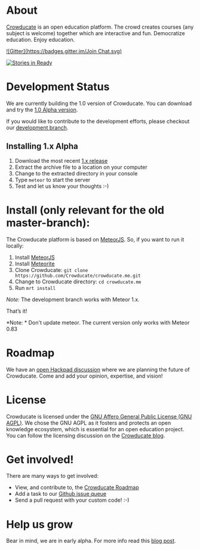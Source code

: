 # About 
[Crowducate](http://www.crowducate.me/ "Crowducate Webapp") is an open education platform. 
The crowd creates courses (any subject is welcome) together which are interactive and fun. 
Democratize education. Enjoy education.

[![Gitter](https://badges.gitter.im/Join Chat.svg)](https://gitter.im/Crowducate/openchat?utm_source=badge&utm_medium=badge&utm_campaign=pr-badge&utm_content=badge)

[![Stories in Ready](https://badge.waffle.io/Crowducate/crowducate-platform.png?label=ready&title=Ready)](https://waffle.io/Crowducate/crowducate-platform)

# Development Status
We are currently building the 1.0 version of Crowducate. You can download and try the [1.0 Alpha version](https://github.com/Crowducate/crowducate-platform/releases/tag/1.0.0-a1).

If you would like to contribute to the development efforts, please checkout our [development branch](https://github.com/Crowducate/crowducate-platform/tree/develop).

## Installing 1.x Alpha
1. Download the most recent [1.x release](https://github.com/Crowducate/crowducate-platform/releases)
2. Extract the archive file to a location on your computer
3. Change to the extracted directory in your console
4. Type `meteor` to start the server
5. Test and let us know your thoughts :-)

# Install (only relevant for the old master-branch): 

The Crowducate platform is based on [MeteorJS](https://www.meteor.com/ "MeteorJS"). So, if you want to run it locally: 

1.	Install [MeteorJS](https://github.com/meteor/meteor "Install Meteor Guide GitHub")
2.	Install [Meteorite](https://www.npmjs.com/package/meteorite)
3.	Clone Crowducate: `git clone https://github.com/Crowducate/crowducate.me.git`
4.	Change to Crowducate directory: `cd crowducate.me`
5.	Run `mrt install`

*Note:* The development branch works with Meteor 1.x.

That’s it!

*Note: * Don't update meteor. The current version only works with Meteor 0.83

# Roadmap
We have an [open Hackpad discussion](https://hackpad.com/Crowducate-Roadmap-Ideas-ATAX9ZTodoe) where we are planning the future of Crowducate. Come and add your opinion, expertise, and vision!


# License

Crowducate is licensed under the [GNU Affero General Public License (GNU AGPL)](https://github.com/Crowducate/crowducate.me/blob/master/LICENSE.txt "License for Crowducate"). We chose the GNU AGPL as it fosters and protects an open knowledge ecosystem, which is essential for an open education project. You can follow the licensing discussion on the [Crowducate blog](http://blog.crowducate.me/chose-gpl-license-open-source-project/).

# Get involved!
There are many ways to get involved:
* View, and contribute to, the [Crowducate Roadmap](https://hackpad.com/Crowducate-Roadmap-Ideas-ATAX9ZTodoe)
* Add a task to our [Github issue queue](https://github.com/Crowducate/crowducate.me/issues)
* Send a pull request with your custom code! :-)

# Help us grow
Bear in mind, we are in early alpha. For more info read this [blog post](http://blog.crowducate.me/welcome-to-crowducate/ "Welcome to Crowducate").
